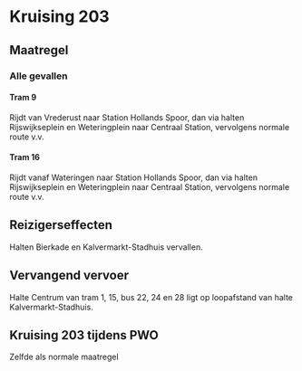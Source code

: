 # Kruising 203
## Maatregel
### Alle gevallen

#### Tram 9 
Rijdt van Vrederust naar Station Hollands Spoor, dan via halten Rijswijkseplein en Weteringplein naar Centraal Station, vervolgens normale route v.v.

#### Tram 16
Rijdt vanaf Wateringen naar Station Hollands Spoor, dan via halten Rijswijkseplein en Weteringplein naar Centraal Station, vervolgens normale route v.v.

## Reizigerseffecten
Halten Bierkade en Kalvermarkt-Stadhuis vervallen.

## Vervangend vervoer
Halte Centrum van tram 1, 15, bus 22, 24 en 28 ligt op loopafstand van halte Kalvermarkt-Stadhuis.

## Kruising 203 tijdens PWO
Zelfde als normale maatregel
